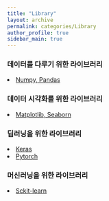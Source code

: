 ```yaml
---
title: "Library"
layout: archive
permalink: categories/Library
author_profile: true
sidebar_main: true
---
```


### 데이터를 다루기 위한 라이브러리  
<li><a href="/Numpy" class="splitter">Numpy, Pandas</a></li>  

### 데이터 시각화를 위한 라이브러리  

<li><a href="/Matplotlib" class="splitter">Matplotlib, Seaborn</a></li> 


### 딥러닝을 위한 라이브러리

<li><a href="/Keras" class="splitter">Keras</a></li>  
<li><a href="/Pytorch" class="splitter">Pytorch</a></li>  


### 머신러닝을 위한 라이브러리  

<li><a href="/Sklearn" class="splitter">Sckit-learn</a></li> 


